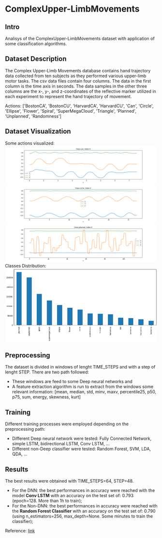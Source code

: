# ComplexUpper-LimbMovements

## Intro
Analisys of the ComplexUpper-LimbMovements dataset with application of some classification algorithms.

## Dataset Description
The Complex Upper-Limb Movements database contains hand trajectory data collected from ten subjects as they performed various upper-limb motor tasks.
The csv data files contain four columns. The data in the first column is the time axis in seconds. The data samples in the other three columns are the x-, y-, and z-coordinates of the reflective marker utilized in each experiment to represent the hand trajectory of movement.

Actions: ['BostonCA', 'BostonCU', 'HarvardCA', 'HarvardCU', 'Can', 'Circle', 'Ellipse', 'Flower', 'Spiral', 'SuperMegaCloud', 'Triangle', 'Planned', 'Unplanned', 'Randomness'] 

## Dataset Visualization
Some actions visualized:
![alt text](Images/can.png)
![alt text](Images/circle.png)
![alt text](Images/planned.png)
Classes Distribution:
![alt text](Images/actionsDistr.png)

## Preprocessing
The dataset is divided in windows of lenght TIME_STEPS and with a step of lenght STEP. 
There are two path followed: 
  * These windows are feed to some Deep neural networks and 
  * A feature extraction algorithm is run to extract from the windows some relevant information: [mean, median, std, minv, maxv, percentile25, p50, p75, sum, energy, skewness, kurt]

## Training
Different training processes were employed depending on the preprocessing path:
* Different Deep neural network were tested: Fully Connected Network, simple LSTM, bidirectional LSTM, Conv LSTM, ...
* Different non-Deep classifier were tested: Random Forest, SVM, LDA, QDA, ...

## Results
The best results were obtained with TIME_STEPS=64, STEP=48.
* For the DNN: the best performances in accuracy were reached with the model **Conv LSTM** with an accuracy on the test set of: 0.793 (epoch=128. More than 1h to train);
* For the Non-DNN: the best performances in accuracy were reached with the **Random Forest Classifier** with an accuracy on the test set of: 0.790 (using n_estimators=256, max_depth=None. Some minutes to train the classifier);

Reference: [link](https://physionet.org/content/culm/1.0.0/)
